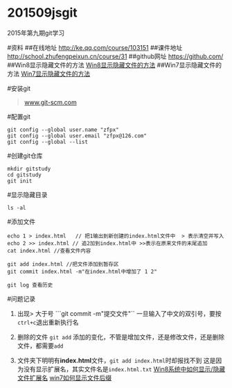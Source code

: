 # 201509jsgit
2015年第九期git学习

#资料
##在线地址
http://ke.qq.com/course/103151
##课件地址
http://school.zhufengpeixun.cn/course/31
##github网址
https://github.com/
##Win8显示隐藏文件的方法
[Win8显示隐藏文件的方法](http://jingyan.baidu.com/article/066074d68ddc7cc3c21cb082.html)
##Win7显示隐藏文件的方法
[Win7显示隐藏文件的方法](http://jingyan.baidu.com/article/af9f5a2dc1f91243150a4553.html)

#安装git
> www.git-scm.com

#配置git
```
git config --global user.name "zfpx"    
git config --global user.email "zfpx@126.com" 
git config --global --list
```
#创建git仓库
```
mkdir gitstudy
cd gitstudy
git init
```

#显示隐藏目录
```
ls -al
```

#添加文件
```
echo 1 > index.html   // 把1输出到新创建的index.html文件中  > 表示清空并写入
echo 2 >> index.html // 追2加到index.html中 >>表示在原来文件的末尾追加
cat index.html //查看文件内容

git add index.html //把文件添加到暂存区
git commit index.html -m"在index.html中增加了 1 2"

git log 查看历史

```

#问题记录
1. 出现> 大于号
```git commit -m"提交文件"``
一旦输入了中文的双引号，要按`ctrl+c`退出重新执行名
2. 删除的文件
`git add` 添加的变化，不管是增加文件，还是修改文件，还是删除文件，都需要`add`

3. 文件夹下明明有**index.html**文件，`git add index.html`时却报找不到
这是因为没有显示扩展名，其实文件名是`index.html.txt`
[Win8系统中如何显示/隐藏文件扩展名](http://jingyan.baidu.com/article/48b37f8d458bc01a646488f2.html)
[win7如何显示文件后缀](http://jingyan.baidu.com/article/5d368d1e31ed903f60c057c6.html)




